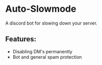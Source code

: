 # Auto-Slowmode

A discord bot for slowing down your server.

## Features:
- Disabling DM's permanently
- Bot and general spam protection